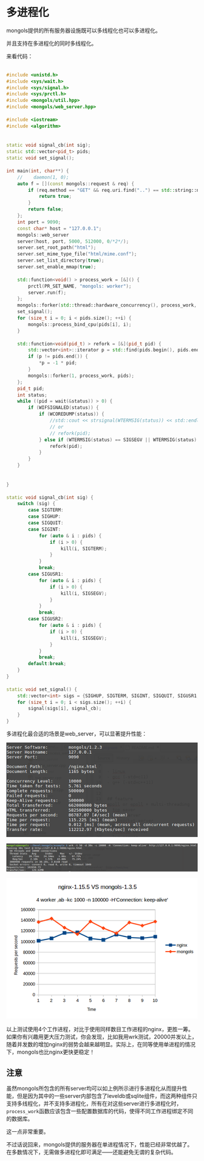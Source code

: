 # 多进程化

mongols提供的所有服务器设施既可以多线程化也可以多进程化。

并且支持在多进程化的同时多线程化。

来看代码：

```cpp

#include <unistd.h>
#include <sys/wait.h>
#include <sys/signal.h>
#include <sys/prctl.h>
#include <mongols/util.hpp>
#include <mongols/web_server.hpp>

#include <iostream>
#include <algorithm>


static void signal_cb(int sig);
static std::vector<pid_t> pids;
static void set_signal();

int main(int, char**) {
    //    daemon(1, 0);
    auto f = [](const mongols::request & req) {
        if (req.method == "GET" && req.uri.find("..") == std::string::npos) {
            return true;
        }
        return false;
    };
    int port = 9090;
    const char* host = "127.0.0.1";
    mongols::web_server
    server(host, port, 5000, 512000, 0/*2*/);
    server.set_root_path("html");
    server.set_mime_type_file("html/mime.conf");
    server.set_list_directory(true);
    server.set_enable_mmap(true);

    std::function<void() > process_work = [&]() {
        prctl(PR_SET_NAME, "mongols: worker");
        server.run(f);
    };
    mongols::forker(std::thread::hardware_concurrency(), process_work, pids);
    set_signal();
    for (size_t i = 0; i < pids.size(); ++i) {
        mongols::process_bind_cpu(pids[i], i);
    }

    std::function<void(pid_t) > refork = [&](pid_t pid) {
        std::vector<int>::iterator p = std::find(pids.begin(), pids.end(), pid);
        if (p != pids.end()) {
            *p = -1 * pid;
        }
        mongols::forker(1, process_work, pids);
    };
    pid_t pid;
    int status;
    while ((pid = wait(&status)) > 0) {
        if (WIFSIGNALED(status)) {
            if (WCOREDUMP(status)) {
                //std::cout << strsignal(WTERMSIG(status)) << std::endl;
                // or 
                // refork(pid);
            } else if (WTERMSIG(status) == SIGSEGV || WTERMSIG(status) == SIGBUS) {
                refork(pid);
            }
        }
    }


}

static void signal_cb(int sig) {
    switch (sig) {
        case SIGTERM:
        case SIGHUP:
        case SIGQUIT:
        case SIGINT:
            for (auto & i : pids) {
                if (i > 0) {
                    kill(i, SIGTERM);
                }
            }
            break;
        case SIGUSR1:
            for (auto & i : pids) {
                if (i > 0) {
                    kill(i, SIGSEGV);
                }
            }
            break;
        case SIGUSR2:
            for (auto & i : pids) {
                if (i > 0) {
                    kill(i, SIGSEGV);
                }
            }
            break;
        default:break;
    }
}

static void set_signal() {
    std::vector<int> sigs = {SIGHUP, SIGTERM, SIGINT, SIGQUIT, SIGUSR1, SIGUSR2};
    for (size_t i = 0; i < sigs.size(); ++i) {
        signal(sigs[i], signal_cb);
    }
}

```

多进程化最合适的场景是web_server，可以显著提升性能：


![ab_multi_process_web_server.png](image/ab_multi_process_web_server.png)

![wrk_multi_process_web_server.png](image/wrk_multi_process_web_server.png)

![nginxVSmongols.png](image/nginxVSmongols.png)

以上测试使用4个工作进程，对比于使用同样数目工作进程的nginx，更胜一筹。如果你有兴趣用更大压力测试，你会发现，比如我用wrk测试，20000并发以上，随着并发数的增加nginx的弱势会越来越明显。实际上，在同等使用单进程的情况下，mongols也比nginx更快更稳定！

## 注意

虽然mongols所包含的所有server均可以如上例所示进行多进程化从而提升性能，但是因为其中的一些server内部包含了leveldb或sqlite组件，而这两种组件只支持多线程化，并不支持多进程化，所有在对这些server进行多进程化时，`process_work`函数应该包含一些配置数据库的代码，使得不同工作进程绑定不同的数据库。

这一点非常重要。

不过话说回来，mongols提供的服务器在单进程情况下，性能已经非常优越了。在多数情况下，无需做多进程化即可满足——还能避免无谓的复杂代码。